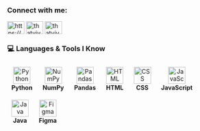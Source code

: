 
<h3 align="left">Connect with me:</h3>
<p align="left">
<a href="https://linkedin.com/in/https://www.linkedin.com/in/vivek-hingu-16b6a92a6/" target="blank"><img align="center" src="https://raw.githubusercontent.com/rahuldkjain/github-profile-readme-generator/master/src/images/icons/Social/linked-in-alt.svg" alt="https://www.linkedin.com/in/vivek-hingu-16b6a92a6/" height="30" width="40" /></a>
<a href="https://instagram.com/thatvivekhingu" target="blank"><img align="center" src="https://raw.githubusercontent.com/rahuldkjain/github-profile-readme-generator/master/src/images/icons/Social/instagram.svg" alt="thatvivekhingu" height="30" width="40" /></a>
<a href="https://www.leetcode.com/thatvivekhingu" target="blank"><img align="center" src="https://raw.githubusercontent.com/rahuldkjain/github-profile-readme-generator/master/src/images/icons/Social/leet-code.svg" alt="thatvivekhingu" height="30" width="40" /></a>
</p>

### 💻 Languages & Tools I Know<p align="left"><p align="left">
  <span style="display: inline-block; text-align: center; margin: 10px;">
    <img src="https://cdn.jsdelivr.net/gh/devicons/devicon/icons/python/python-original.svg" width="40" height="40" alt="Python"/><br/>
    <strong>Python</strong>
  </span>
  <span style="display: inline-block; text-align: center; margin: 10px;">
    <img src="https://cdn.jsdelivr.net/gh/devicons/devicon/icons/numpy/numpy-original.svg" width="40" height="40" alt="NumPy"/><br/>
    <strong>NumPy</strong>
  </span>
  <span style="display: inline-block; text-align: center; margin: 10px;">
    <img src="https://pandas.pydata.org/static/img/pandas_mark.svg" width="40" height="40" alt="Pandas"/><br/>
    <strong>Pandas</strong>
  </span>
  <span style="display: inline-block; text-align: center; margin: 10px;">
    <img src="https://cdn.jsdelivr.net/gh/devicons/devicon/icons/html5/html5-original.svg" width="40" height="40" alt="HTML"/><br/>
    <strong>HTML</strong>
  </span>
  <span style="display: inline-block; text-align: center; margin: 10px;">
    <img src="https://cdn.jsdelivr.net/gh/devicons/devicon/icons/css3/css3-original.svg" width="40" height="40" alt="CSS"/><br/>
    <strong>CSS</strong>
  </span>
  <span style="display: inline-block; text-align: center; margin: 10px;">
    <img src="https://cdn.jsdelivr.net/gh/devicons/devicon/icons/javascript/javascript-original.svg" width="40" height="40" alt="JavaScript"/><br/>
    <strong>JavaScript</strong>
  </span>
  <span style="display: inline-block; text-align: center; margin: 10px;">
    <img src="https://cdn.jsdelivr.net/gh/devicons/devicon/icons/java/java-original.svg" width="40" height="40" alt="Java"/><br/>
    <strong>Java</strong>
  </span>
  <span style="display: inline-block; text-align: center; margin: 10px;">
    <img src="https://cdn.jsdelivr.net/gh/devicons/devicon/icons/figma/figma-original.svg" width="40" height="40" alt="Figma"/><br/>
    <strong>Figma</strong>
  </span>
</p>
